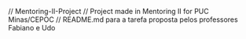 // Mentoring-II-Project
// Project made in Mentoring II for PUC Minas/CEPOC
// README.md para a tarefa proposta pelos professores Fabiano e Udo

